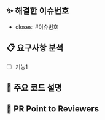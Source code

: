 ## ✨ 해결한 이슈번호
<!-- 해결한 이슈 번호를 작성해주세요 (Ex. #4) -->
- closes: #이슈번호

## 📋 요구사항 분석
<!-- 해당 API에 대한 요구사항(사용자 플로우)을/를 설명해주세요 -->
- [ ] 기능1

## 📢 주요 코드 설명
<!-- 해당 PR에서 공유해야하는 부분이나, 특별히 리뷰어가 확인해야하는 코드가 있다면 코드와 함께 공유해주세요 -->

## 📢 PR Point to Reviewers 
<!-- 리뷰에서 확인해주면 좋겠는 사항이 있다면 작성해주세요. (없으면 지우셔도 됩니다.) -->

